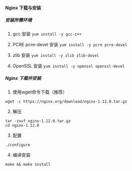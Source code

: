 
#### Nginx 下载与安装

##### 安装所需环境
1. gcc 安装
`yum install -y gcc-c++`

2. PCRE pcre-devel 安装
`yum install -y pcre pcre-devel`

3. zlib 安装
`yum install -y zlib zlib-devel`

4. OpenSSL 安装
`yum install -y openssl openssl-devel`

##### Nginx 下载并安装
1. 使用wget命令下载（推荐）
```
wget -c https://nginx.org/download/nginx-1.12.0.tar.gz
```

2. 解压
```
tar -zxvf nginx-1.12.0.tar.gz
cd nginx-1.12.0
```

3. 配置
```
./configure
```

4. 编译安装
```
make && make install
```

